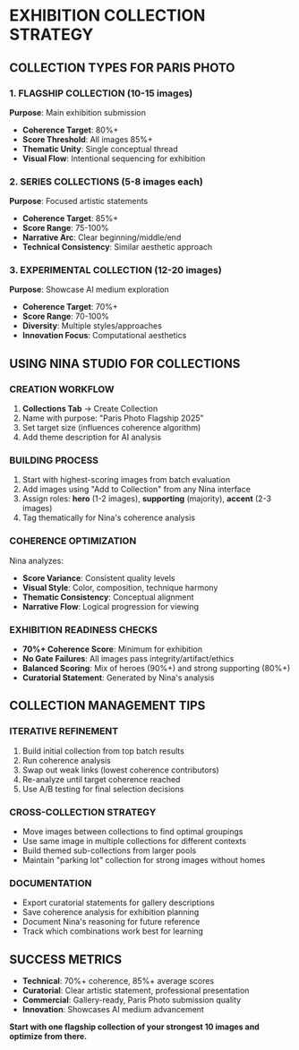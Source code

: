 # EXHIBITION COLLECTION STRATEGY

## COLLECTION TYPES FOR PARIS PHOTO

### 1. FLAGSHIP COLLECTION (10-15 images)
**Purpose**: Main exhibition submission
- **Coherence Target**: 80%+ 
- **Score Threshold**: All images 85%+
- **Thematic Unity**: Single conceptual thread
- **Visual Flow**: Intentional sequencing for exhibition

### 2. SERIES COLLECTIONS (5-8 images each)
**Purpose**: Focused artistic statements
- **Coherence Target**: 85%+
- **Score Range**: 75-100%
- **Narrative Arc**: Clear beginning/middle/end
- **Technical Consistency**: Similar aesthetic approach

### 3. EXPERIMENTAL COLLECTION (12-20 images)
**Purpose**: Showcase AI medium exploration
- **Coherence Target**: 70%+
- **Score Range**: 70-100%
- **Diversity**: Multiple styles/approaches
- **Innovation Focus**: Computational aesthetics

## USING NINA STUDIO FOR COLLECTIONS

### CREATION WORKFLOW
1. **Collections Tab** → Create Collection
2. Name with purpose: "Paris Photo Flagship 2025"
3. Set target size (influences coherence algorithm)
4. Add theme description for AI analysis

### BUILDING PROCESS
1. Start with highest-scoring images from batch evaluation
2. Add images using "Add to Collection" from any Nina interface
3. Assign roles: **hero** (1-2 images), **supporting** (majority), **accent** (2-3 images)
4. Tag thematically for Nina's coherence analysis

### COHERENCE OPTIMIZATION
Nina analyzes:
- **Score Variance**: Consistent quality levels
- **Visual Style**: Color, composition, technique harmony  
- **Thematic Consistency**: Conceptual alignment
- **Narrative Flow**: Logical progression for viewing

### EXHIBITION READINESS CHECKS
- **70%+ Coherence Score**: Minimum for exhibition
- **No Gate Failures**: All images pass integrity/artifact/ethics
- **Balanced Scoring**: Mix of heroes (90%+) and strong supporting (80%+)
- **Curatorial Statement**: Generated by Nina's analysis

## COLLECTION MANAGEMENT TIPS

### ITERATIVE REFINEMENT
1. Build initial collection from top batch results
2. Run coherence analysis
3. Swap out weak links (lowest coherence contributors)
4. Re-analyze until target coherence reached
5. Use A/B testing for final selection decisions

### CROSS-COLLECTION STRATEGY
- Move images between collections to find optimal groupings
- Use same image in multiple collections for different contexts
- Build themed sub-collections from larger pools
- Maintain "parking lot" collection for strong images without homes

### DOCUMENTATION
- Export curatorial statements for gallery descriptions
- Save coherence analysis for exhibition planning
- Document Nina's reasoning for future reference
- Track which combinations work best for learning

## SUCCESS METRICS
- **Technical**: 70%+ coherence, 85%+ average scores
- **Curatorial**: Clear artistic statement, professional presentation
- **Commercial**: Gallery-ready, Paris Photo submission quality
- **Innovation**: Showcases AI medium advancement

**Start with one flagship collection of your strongest 10 images and optimize from there.**